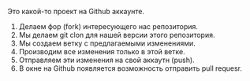 Это какой-то проект на Github аккаунте.


1. Делаем фор (fork) интересующего нас репозитория.
2. Мы делаем git clon для нашей версии этого репозитория.
3. Мы создаем ветку с предлагаемыми изменениями.
4. Производим все изменения только в этой ветке.
5. Отправляем эти изменения на свой аккаутн (push).
6. В окне на Github появляется возможность отправить pull requesr.
